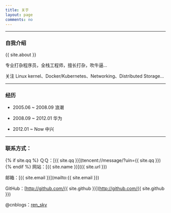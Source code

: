 ```yaml
---
title: 关于
layout: page
comments: no
---
```


---
### 自我介绍

{{ site.about }}

专业打杂程序员，全栈工程师，擅长打杂，吹牛逼...

关注 Linux kernel、Docker/Kubernetes、Networking、Distributed Storage...


---
### 经历

* 2005.06 ~ 2008.09 浪潮

* 2008.09 ~ 2012.01 华为

* 2012.01 ~ Now     中兴


----

### 联系方式：

{% if site.qq %}
ＱＱ：[{{ site.qq }}](tencent://message/?uin={{ site.qq }})
{% endif %}
网站：[{{ site.name }}]({{ site.url }})

邮箱：[{{ site.email }}](mailto:{{ site.email }})

GitHub：[http://github.com/{{ site.github }}](http://github.com/{{ site.github }})

@cnblogs：[ren_sky](http://ren_sky.cnblogs.com)

